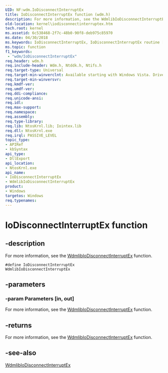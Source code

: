 ```yaml
---
UID: NF:wdm.IoDisconnectInterruptEx
title: IoDisconnectInterruptEx function (wdm.h)
description: For more information, see the WdmlibIoDisconnectInterruptEx function.#define IoDisconnectInterruptEx WdmlibIoDisconnectInterruptEx
old-location: kernel\iodisconnectinterruptex.htm
tech.root: kernel
ms.assetid: 6c538468-2f7c-48b0-90f8-deb975c85970
ms.date: 04/30/2018
ms.keywords: IoDisconnectInterruptEx, IoDisconnectInterruptEx routine [Kernel-Mode Driver Architecture], WdmlibIoDisconnectInterruptEx, k104_3bfae096-0af6-4f61-ae4b-4c83e748b071.xml, kernel.iodisconnectinterruptex, wdm/IoDisconnectInterruptEx, wdm/WdmlibIoDisconnectInterruptEx
ms.topic: function
f1_keywords:
 - "wdm/IoDisconnectInterruptEx"
req.header: wdm.h
req.include-header: Wdm.h, Ntddk.h, Ntifs.h
req.target-type: Universal
req.target-min-winverclnt: Available starting with Windows Vista. Drivers that must also work Microsoft Windows 2000, Windows XP, or Windows Server 2003 can instead link to Iointex.lib to use the routine.
req.target-min-winversvr: 
req.kmdf-ver: 
req.umdf-ver: 
req.ddi-compliance: 
req.unicode-ansi: 
req.idl: 
req.max-support: 
req.namespace: 
req.assembly: 
req.type-library: 
req.lib: NtosKrnl.lib; Iointex.lib
req.dll: NtosKrnl.exe
req.irql: PASSIVE_LEVEL
topic_type:
- APIRef
- kbSyntax
api_type:
- DllExport
api_location:
- NtosKrnl.exe
api_name:
- IoDisconnectInterruptEx
- WdmlibIoDisconnectInterruptEx
product:
- Windows
targetos: Windows
req.typenames: 
---
```


# IoDisconnectInterruptEx function


## -description


For more information, see the <a href="https://docs.microsoft.com/windows-hardware/drivers/ddi/iointex/nf-iointex-wdmlibiodisconnectinterruptex">WdmlibIoDisconnectInterruptEx</a> function.

<code>#define IoDisconnectInterruptEx WdmlibIoDisconnectInterruptEx</code>


## -parameters




### -param Parameters [in, out]

For more information, see the <a href="https://docs.microsoft.com/windows-hardware/drivers/ddi/iointex/nf-iointex-wdmlibiodisconnectinterruptex">WdmlibIoDisconnectInterruptEx</a> function.


## -returns



For more information, see the <a href="https://docs.microsoft.com/windows-hardware/drivers/ddi/iointex/nf-iointex-wdmlibiodisconnectinterruptex">WdmlibIoDisconnectInterruptEx</a> function.




## -see-also




<a href="https://docs.microsoft.com/windows-hardware/drivers/ddi/iointex/nf-iointex-wdmlibiodisconnectinterruptex">WdmlibIoDisconnectInterruptEx</a>
 

 

